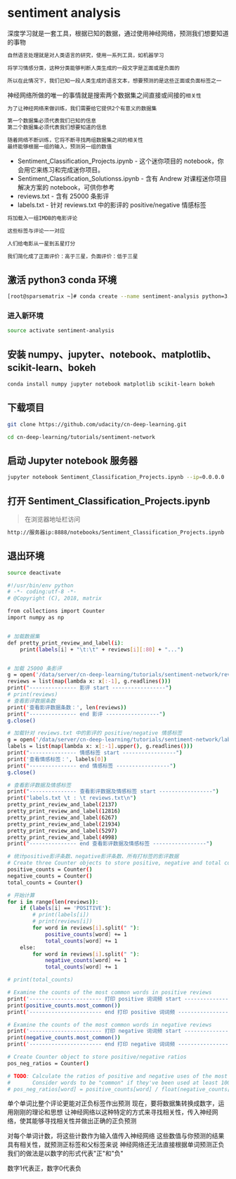 # sentiment analysis

深度学习就是一套工具，根据已知的数据，通过使用神经网络，预测我们想要知道的事物

```bash
自然语言处理就是对人类语言的研究，使用一系列工具，如机器学习

将学习情感分类，这种分类能够判断人类生成的一段文字是正面或是负面的

所以在此情况下，我们已知一段人类生成的语言文本，想要预测的是这些正面或负面标签之一
```

神经网络所做的唯一的事情就是搜索两个数据集之间直接或间接的`相关性`

```bash
为了让神经网络来做训练，我们需要给它提供2个有意义的数据集

第一个数据集必须代表我们已知的信息
第二个数据集必须代表我们想要知道的信息

随着网络不断训练，它将不断寻找两组数据集之间的相关性
最终能够根据一组的输入，预测另一组的数值
```

* Sentiment_Classification_Projects.ipynb - 这个迷你项目的 notebook，你会用它来练习和完成迷你项目。
* Sentiment_Classification_Solutionss.ipynb - 含有 Andrew 对课程迷你项目解决方案的 notebook，可供你参考
* reviews.txt - 含有 25000 条影评
* labels.txt - 针对 reviews.txt 中的影评的 positive/negative 情感标签

```bash
将加载入一组IMDB的电影评论

这些标签与评论一一对应

人们给电影从一星到五星打分

我们简化成了正面评价：高于三星，负面评价：低于三星
```

## 激活 python3 conda 环境

```bash
[root@sparsematrix ~]# conda create --name sentiment-analysis python=3.6
```

### 进入新环境

```bash
source activate sentiment-analysis
```

## 安装 numpy、jupyter、notebook、matplotlib、scikit-learn、bokeh

```bash
conda install numpy jupyter notebook matplotlib scikit-learn bokeh
```

## 下载项目

```bash
git clone https://github.com/udacity/cn-deep-learning.git
```

```bash
cd cn-deep-learning/tutorials/sentiment-network
```

## 启动 Jupyter notebook 服务器

```bash
jupyter notebook Sentiment_Classification_Projects.ipynb --ip=0.0.0.0
```

## 打开 Sentiment_Classification_Projects.ipynb

>在浏览器地址栏访问

```bash
http://服务器ip:8888/notebooks/Sentiment_Classification_Projects.ipynb
```

## 退出环境

```bash
source deactivate
```

```bash
#!/usr/bin/env python
# -*- coding:utf-8 -*-
# @Copyright (C), 2018, matrix

from collections import Counter
import numpy as np


# 加载数据集
def pretty_print_review_and_label(i):
    print(labels[i] + "\t:\t" + reviews[i][:80] + "...")


# 加载 25000 条影评
g = open('/data/server/cn-deep-learning/tutorials/sentiment-network/reviews.txt', 'r')  # What we know!
reviews = list(map(lambda x: x[:-1], g.readlines()))
print("--------------- 影评 start -----------------")
# print(reviews)
# 查看影评数据条数
print('查看影评数据条数：', len(reviews))
print("--------------- end 影评 -----------------")
g.close()

# 加载针对 reviews.txt 中的影评的 positive/negative 情感标签
g = open('/data/server/cn-deep-learning/tutorials/sentiment-network/labels.txt', 'r')  # What we WANT to know!
labels = list(map(lambda x: x[:-1].upper(), g.readlines()))
print("--------------- 情感标签 start -----------------")
print('查看情感标签：', labels[0])
print("--------------- end 情感标签 -----------------")
g.close()

# 查看影评数据及情感标签
print("--------------- 查看影评数据及情感标签 start -----------------")
print("labels.txt \t : \t reviews.txt\n")
pretty_print_review_and_label(2137)
pretty_print_review_and_label(12816)
pretty_print_review_and_label(6267)
pretty_print_review_and_label(21934)
pretty_print_review_and_label(5297)
pretty_print_review_and_label(4998)
print("--------------- end 查看影评数据及情感标签 -----------------")

# 统计positive影评条数、negative影评条数、所有打标签的影评数据
# Create three Counter objects to store positive, negative and total counts
positive_counts = Counter()
negative_counts = Counter()
total_counts = Counter()

# 开始计算
for i in range(len(reviews)):
    if (labels[i] == 'POSITIVE'):
        # print(labels[i])
        # print(reviews[i])
        for word in reviews[i].split(" "):
            positive_counts[word] += 1
            total_counts[word] += 1
    else:
        for word in reviews[i].split(" "):
            negative_counts[word] += 1
            total_counts[word] += 1

# print(total_counts)

# Examine the counts of the most common words in positive reviews
print('----------------------- 打印 positive 词词频 start -----------------------------')
print(positive_counts.most_common())
print('----------------------- end 打印 positive 词词频 -----------------------------')

# Examine the counts of the most common words in negative reviews
print('----------------------- 打印 negative 词词频 start -----------------------------')
print(negative_counts.most_common())
print('----------------------- end 打印 negative 词词频 -----------------------------')

# Create Counter object to store positive/negative ratios
pos_neg_ratios = Counter()

# TODO: Calculate the ratios of positive and negative uses of the most common words
#       Consider words to be "common" if they've been used at least 100 times
# pos_neg_ratios[word] = positive_counts[word] / float(negative_counts[word]+1)
```

单个单词比整个评论更能对正负标签作出预测
现在，要将数据集转换成数字，运用刚刚的理论和思想
让神经网络以这种特定的方式来寻找相关性，传入神经网络，使其能够寻找相关性并做出正确的正负预测

对每个单词计数，将这些计数作为输入值传入神经网络
这些数值与你预测的结果具有相关性，就预测正标签和父标签来说
神经网络还无法直接根据单词预测正负
我们的做法是以数字的形式代表"正"和"负"

数字1代表正，数字0代表负
